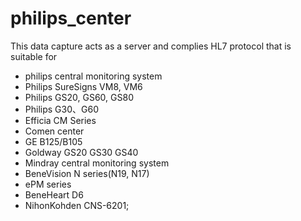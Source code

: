 # philips_center
This data capture acts as a server and complies HL7 protocol that is suitable for 
- philips central monitoring system
- Philips SureSigns VM8, VM6
- Philips GS20, GS60, GS80
- Philips G30、G60
- Efficia CM Series
- Comen center
- GE B125/B105
- Goldway GS20 GS30 GS40
- Mindray central monitoring system
- BeneVision N series(N19, N17)
- ePM series
- BeneHeart D6
- NihonKohden	CNS-6201;
